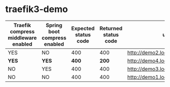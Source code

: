 # traefik3-demo

| Traefik compress middleware enabled | Spring boot compress enabled | Expected status code | Returned status code | url |
|---|---|---|---|---|
| YES | NO | 400 | 400 | http://demo2.localhost/demo/ko |
| **YES** | **YES** | **400** | **200** | http://demo4.localhost/demo/ko |
| NO | YES | 400 | 400 | http://demo3.localhost/demo/ko |
| NO | NO | 400 | 400 | http://demo1.localhost/demo/ko |